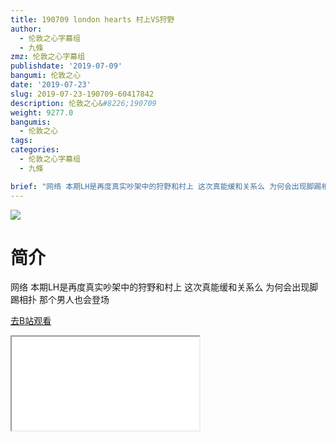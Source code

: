 ```yaml
---
title: 190709 london hearts 村上VS狩野
author:
  - 伦敦之心字幕组
  - 九條
zmz: 伦敦之心字幕组
publishdate: '2019-07-09'
bangumi: 伦敦之心
date: '2019-07-23'
slug: 2019-07-23-190709-60417842
description: 伦敦之心&#8226;190709
weight: 9277.0
bangumis:
  - 伦敦之心
tags:
categories:
  - 伦敦之心字幕组
  - 九條

brief: "网络 本期LH是再度真实吵架中的狩野和村上 这次真能缓和关系么 为何会出现脚踢相扑 那个男人也会登场"
---
```

![](https://raw.githubusercontent.com/tcgriffith/owaraisite/master/static/tmpimg/686633f7dcaaa1dcdfc0d2966784bbb073d32b7b.jpg.480.jpg)
# 简介  
网络
本期LH是再度真实吵架中的狩野和村上 这次真能缓和关系么 为何会出现脚踢相扑 那个男人也会登场  

[去B站观看](https://www.bilibili.com/video/av60417842/)
<div class ="resp-container"><iframe class="testiframe" src="//player.bilibili.com/player.html?aid=60417842"", scrolling="no", allowfullscreen="true" > </iframe></div> 
